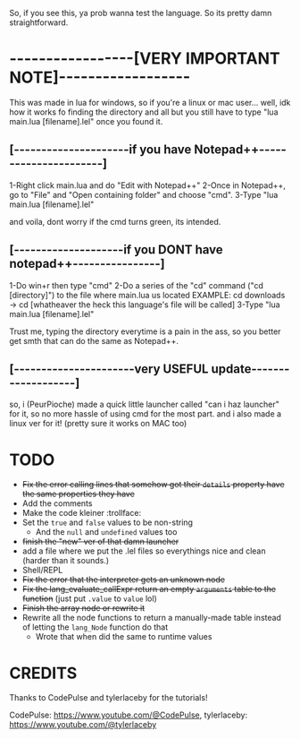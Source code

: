 So, if you see this, ya prob wanna test the language.
So its pretty damn straightforward.


# -----------------[VERY IMPORTANT NOTE]------------------

This was made in lua for windows, so if you're a linux or mac user... well, idk how it works fo finding the directory and all but you still have to type
"lua main.lua [filename].lel" once you found it.


## [---------------------if you have Notepad++----------------------]

1-Right click main.lua and do "Edit with Notepad++"
2-Once in Notepad++, go to "File" and "Open containing folder" and choose "cmd".
3-Type "lua main.lua [filename].lel"

and voila, dont worry if the cmd turns green, its intended.


## [--------------------if you DONT have notepad++----------------]

1-Do win+r then type "cmd"
2-Do a series of the "cd" command ("cd [directory]") to the file where main.lua us located
EXAMPLE: cd downloads -> cd [whatheaver the heck this language's file will be called]
3-Type "lua main.lua [filename].lel"

Trust me, typing the directory everytime is a pain in the ass, so you better get smth that can do the same as Notepad++.

## [----------------------very USEFUL update-------------------]

so, i (PeurPioche) made a quick little launcher called "can i haz launcher" for it, so no more hassle of using cmd for the most part.
and i also made a linux ver for it! (pretty sure it works on MAC too)

# TODO
- ~~Fix the error calling lines that somehow got their `details` property have the same properties they have~~
- Add the comments
- Make the code kleiner :trollface:
- Set the `true` and `false` values to be non-string
	+ And the `null` and `undefined` values too
- ~~finish the "new" ver of that damn launcher~~
- add a file where we put the .lel files so everythings nice and clean (harder than it sounds.)
- Shell/REPL
- ~~Fix the error that the interpreter gets an unknown node~~
- ~~Fix the lang_evaluate_callExpr return an empty `arguments` table to the function~~ (just put `.value` to `value` lol)
- ~~Finish the array node or rewrite it~~
- Rewrite all the node functions to return a manually-made table instead of letting the `lang_Node` function do that
	+ Wrote that when did the same to runtime values

# CREDITS
Thanks to CodePulse and tylerlaceby for the tutorials!

CodePulse: https://www.youtube.com/@CodePulse, tylerlaceby: https://www.youtube.com/@tylerlaceby
